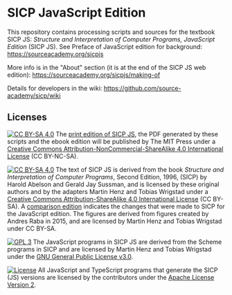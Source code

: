 # SICP JavaScript Edition

This repository contains processing scripts and sources for the textbook SICP JS: *Structure and Interpretation of Computer Programs, JavaScript Edition* (SICP JS). See Preface of JavaScript edition for background:
https://sourceacademy.org/sicpjs

More info is in the "About" section (it is at the end of the SICP JS web edition):
https://sourceacademy.org/sicpjs/making-of

Details for developers in the wiki:
https://github.com/source-academy/sicp/wiki

## Licenses

[![CC BY-SA 4.0][cc-by-nc-sa-image]][cc-by-nc-sa] 
The [print edition of SICP JS](https://mitpress.mit.edu/books/structure-and-interpretation-computer-programs-1), the PDF generated by these scripts and the ebook edition will be published by The MIT Press under a [Creative Commons Attribution-NonCommercial-ShareAlike 4.0 International License](cc-by-nc-sa) (CC BY-NC-SA). 

[![CC BY-SA 4.0][cc-by-sa-image]][cc-by-sa] 
The text of SICP JS is derived from the book *Structure and Interpretation of Computer Programs*, Second Edition, 1996, (SICP) by Harold Abelson and Gerald Jay Sussman, and is licensed by these original authors and by the adapters Martin Henz and Tobias Wrigstad under a [Creative Commons Attribution-ShareAlike 4.0 International License](cc-by-sa) (CC BY-SA). A [comparison edition](http://sicp.sourceacademy.org) indicates the changes that were made to SICP for the JavaScript edition. The figures are derived from figures created by Andres Raba in 2015, and are licensed by Martin Henz and Tobias Wrigstad under CC BY-SA.

[![GPL 3][gpl3-image]][gpl3]
The JavaScript programs in SICP JS are derived from the Scheme programs in SICP and are licensed by Martin Henz and Tobias Wrigstad under the [GNU General Public License v3.0](gpl3). 

[![License](https://img.shields.io/badge/License-Apache%202.0-blue.svg)](https://opensource.org/licenses/Apache-2.0)
All JavaScript and TypeScript programs that generate the SICP (JS) versions are licensed by the contributors under the [Apache License Version 2][apache2].

[cc-by-sa]: http://creativecommons.org/licenses/by-sa/4.0/
[cc-by-sa-image]: https://licensebuttons.net/l/by-sa/4.0/88x31.png
[cc-by-nc-sa]: http://creativecommons.org/licenses/by-nc-sa/4.0/
[cc-by-nc-sa-image]: https://licensebuttons.net/l/by-nc-sa/4.0/88x31.png
[gpl3]: https://www.gnu.org/licenses/gpl-3.0.en.html
[gpl3-image]: https://upload.wikimedia.org/wikipedia/commons/thumb/7/79/License_icon-gpl.svg/50px-License_icon-gpl.svg.png
[apache2]: https://www.apache.org/licenses/LICENSE-2.0.txt


